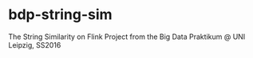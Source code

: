 # bdp-string-sim
The String Similarity on Flink Project from the Big Data Praktikum @ UNI Leipzig, SS2016
